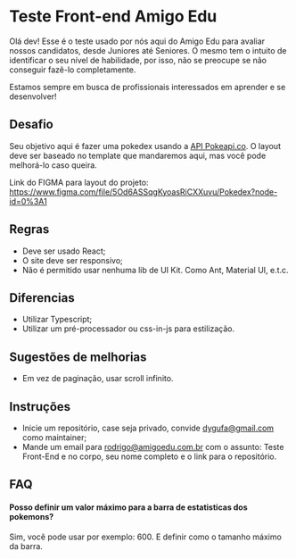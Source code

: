 # Teste Front-end Amigo Edu

Olá dev! Esse é o teste usado por nós aqui do Amigo Edu para avaliar nossos candidatos, desde Juniores até Seniores. O mesmo tem o intuito de identificar o seu nível de habilidade, por isso, não se preocupe se não conseguir fazê-lo completamente. 

Estamos sempre em busca de profissionais interessados em aprender e se desenvolver!

##  Desafio
Seu objetivo aqui é fazer uma pokedex usando a [API Pokeapi.co](https://pokeapi.co/). O layout deve ser baseado no template que mandaremos aqui, mas você pode melhorá-lo caso queira.

Link do FIGMA para layout do projeto:
https://www.figma.com/file/5Od6ASSqgKyoasRiCXXuvu/Pokedex?node-id=0%3A1

## Regras
- Deve ser usado React;
- O site deve ser responsivo;
- Não é permitido usar nenhuma lib de UI Kit. Como Ant, Material UI, e.t.c.


## Diferencias
- Utilizar Typescript;
- Utilizar um pré-processador ou css-in-js para estilização.


## Sugestões de melhorias
- Em vez de paginação, usar scroll infinito.


## Instruções
- Inicie um repositório, case seja privado, convide dygufa@gmail.com como maintainer;
- Mande um email para rodrigo@amigoedu.com.br com o assunto: Teste Front-End e no corpo, seu nome completo e o link para o repositório.

## FAQ

#### Posso definir um valor máximo para a barra de estatisticas dos pokemons?

Sim, você pode usar por exemplo: 600. E definir como o tamanho máximo da barra.

